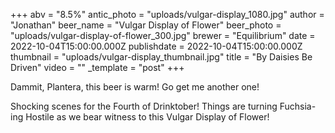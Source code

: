 +++
abv = "8.5%"
antic_photo = "uploads/vulgar-display_1080.jpg"
author = "Jonathan"
beer_name = "Vulgar Display of Flower"
beer_photo = "uploads/vulgar-display-of-flower_300.jpg"
brewer = "Equilibrium"
date = 2022-10-04T15:00:00.000Z
publishdate = 2022-10-04T15:00:00.000Z
thumbnail = "uploads/vulgar-display_thumbnail.jpg"
title = "By Daisies Be Driven"
video = ""
_template = "post"
+++

Dammit, Plantera, this beer is warm! Go get me another one!

Shocking scenes for the Fourth of Drinktober! Things are turning Fuchsia-ing Hostile as we bear witness to this Vulgar Display of Flower!
